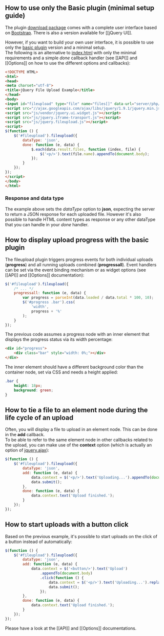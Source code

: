 ## How to use only the Basic plugin (minimal setup guide)

The plugin [download package](https://github.com/blueimp/jQuery-File-Upload#download) comes with a complete user interface based on [Bootstrap](http://twitter.github.com/bootstrap/). There is also a version available for [[jQuery UI]].

However, if you want to build your own user interface, it is possible to use only the [basic plugin](https://github.com/blueimp/jQuery-File-Upload/blob/master/js/jquery.fileupload.js) version and a minimal setup.  
The following is an alternative to [index.html](https://github.com/blueimp/jQuery-File-Upload/blob/master/index.html) with only the minimal requirements and a simple *done* callback handler (see [[API]] and [[Options]] on how to use the different options and callbacks):

```html
<!DOCTYPE HTML>
<html>
<head>
<meta charset="utf-8">
<title>jQuery File Upload Example</title>
</head>
<body>
<input id="fileupload" type="file" name="files[]" data-url="server/php/" multiple>
<script src="//ajax.googleapis.com/ajax/libs/jquery/1.9.1/jquery.min.js"></script>
<script src="js/vendor/jquery.ui.widget.js"></script>
<script src="js/jquery.iframe-transport.js"></script>
<script src="js/jquery.fileupload.js"></script>
<script>
$(function () {
    $('#fileupload').fileupload({
        dataType: 'json',
        done: function (e, data) {
            $.each(data.result.files, function (index, file) {
                $('<p/>').text(file.name).appendTo(document.body);
            });
        }
    });
});
</script>
</body> 
</html>
```

### Response and data type
The example above sets the *dataType* option to **json**, expecting the server to return a JSON response for each uploaded file. However it's also possible to handle HTML content types as response or any other dataType that you can handle in your *done* handler.

## How to display upload progress with the basic plugin
The fileupload plugin triggers progress events for both individual uploads (**progress**) and all running uploads combined (**progressall**). Event handlers can be set via the event binding mechanism or as widget options (see [[API]] and [[Options]] documentation):

```js
$('#fileupload').fileupload({
    /* ... */
    progressall: function (e, data) {
        var progress = parseInt(data.loaded / data.total * 100, 10);
        $('#progress .bar').css(
            'width',
            progress + '%'
        );
    }
});
```

The previous code assumes a progress node with an inner element that displays the progress status via its width percentage:

```html
<div id="progress">
    <div class="bar" style="width: 0%;"></div>
</div>
```

The inner element should have a different background color than the container node, set via CSS and needs a height applied:

```css
.bar {
    height: 18px;
    background: green;
}
```

## How to tie a file to an element node during the life cycle of an upload
Often, you will display a file to upload in an element node. This can be done in the **add** callback.  
To be able to refer to the same element node in other callbacks related to the upload, you can make use of the **context** option (which is actually an option of [jquery.ajax](http://api.jquery.com/jQuery.ajax/)):

```js
$(function () {
    $('#fileupload').fileupload({
        dataType: 'json',
        add: function (e, data) {
            data.context = $('<p/>').text('Uploading...').appendTo(document.body);
            data.submit();
        },
        done: function (e, data) {
            data.context.text('Upload finished.');
        }
    });
});
```

## How to start uploads with a button click

Based on the previous example, it's possible to start uploads on the click of a button instead of automatically:

```js
$(function () {
    $('#fileupload').fileupload({
        dataType: 'json',
        add: function (e, data) {
            data.context = $('<button/>').text('Upload')
                .appendTo(document.body)
                .click(function () {
                    data.context = $('<p/>').text('Uploading...').replaceAll($(this));
                    data.submit();
                });
        },
        done: function (e, data) {
            data.context.text('Upload finished.');
        }
    });
});
```

Please have a look at the [[API]] and [[Options]] documentations.